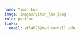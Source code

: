 ```yaml
---
name: Yimin Luo
image: images/yimin_luo.jpeg
role: postdoc
links:
  email: yil4025@med.cornell.edu
---
```

